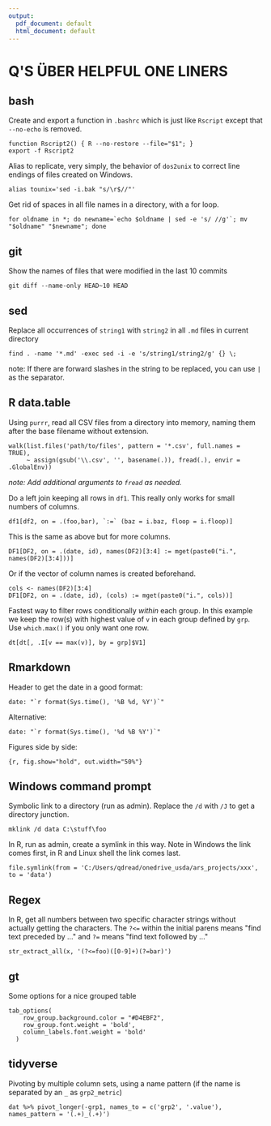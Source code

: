 ```yaml
---
output:
  pdf_document: default
  html_document: default
---
```

# Q'S ÜBER HELPFUL ONE LINERS

## bash

Create and export a function in `.bashrc` which is just like `Rscript` except that `--no-echo` is removed.

```
function Rscript2() { R --no-restore --file="$1"; }
export -f Rscript2
```

Alias to replicate, very simply, the behavior of `dos2unix` to correct line endings of files created on Windows.

```
alias tounix='sed -i.bak "s/\r$//"'
```

Get rid of spaces in all file names in a directory, with a for loop.

```
for oldname in *; do newname=`echo $oldname | sed -e 's/ //g'`; mv "$oldname" "$newname"; done
```

## git

Show the names of files that were modified in the last 10 commits

```
git diff --name-only HEAD~10 HEAD
```

## sed

Replace all occurrences of `string1` with `string2` in all `.md` files in current directory

```
find . -name '*.md' -exec sed -i -e 's/string1/string2/g' {} \;
```

note: If there are forward slashes in the string to be replaced, you can use `|` as the separator.

## R data.table

Using `purrr`, read all CSV files from a directory into memory, naming them after the base filename without extension.

```
walk(list.files('path/to/files', pattern = '*.csv', full.names = TRUE),
     ~ assign(gsub('\\.csv', '', basename(.)), fread(.), envir = .GlobalEnv))
```

*note: Add additional arguments to `fread` as needed.*

Do a left join keeping all rows in `df1`. This really only works for small numbers of columns. 

```
df1[df2, on = .(foo,bar), `:=` (baz = i.baz, floop = i.floop)]
```

This is the same as above but for more columns.

```
DF1[DF2, on = .(date, id), names(DF2)[3:4] := mget(paste0("i.", names(DF2)[3:4]))]
```

Or if the vector of column names is created beforehand.

```
cols <- names(DF2)[3:4]
DF1[DF2, on = .(date, id), (cols) := mget(paste0("i.", cols))]
```

Fastest way to filter rows conditionally *within* each group. In this example we keep the row(s) with highest value of `v` in each group defined by `grp`. Use `which.max()` if you only want one row.

```
dt[dt[, .I[v == max(v)], by = grp]$V1]
```

## Rmarkdown

Header to get the date in a good format:

```
date: "`r format(Sys.time(), '%B %d, %Y')`"
```

Alternative:

```
date: "`r format(Sys.time(), '%d %B %Y')`"
```

Figures side by side:

```
{r, fig.show="hold", out.width="50%"}
```

## Windows command prompt

Symbolic link to a directory (run as admin). Replace the `/d` with `/J` to get a directory junction.

```
mklink /d data C:\stuff\foo
```

In R, run as admin, create a symlink in this way. Note in Windows the link comes first, in R and Linux shell the link comes last.

```
file.symlink(from = 'C:/Users/qdread/onedrive_usda/ars_projects/xxx', to = 'data')
```

## Regex

In R, get all numbers between two specific character strings without actually getting the characters. The `?<=` within the initial parens means "find text preceded by ..." and `?=` means "find text followed by ..."

```
str_extract_all(x, '(?<=foo)([0-9]+)(?=bar)')
```

## gt

Some options for a nice grouped table

```
tab_options(
    row_group.background.color = "#D4EBF2",
    row_group.font.weight = 'bold',
    column_labels.font.weight = 'bold'
  )
```

## tidyverse

Pivoting by multiple column sets, using a name pattern (if the name is separated by an `_` as `grp2_metric`)

```
dat %>% pivot_longer(-grp1, names_to = c('grp2', '.value'), names_pattern = '(.+)_(.+)') 
```
